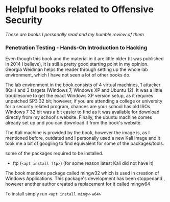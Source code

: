 # Helpful books related to Offensive Security

*These are books I personally read and my humble review of them*

### Penetration Testing - Hands-On Introduction to Hacking

Even though this book and the material in it are little older (It was published in 2014 I believe), it is still a pretty good starting point in my opinion. Georgia Weidman helps the reader through setting up the whole lab environment, which I have not seen a lot of other books do. 

The lab environment in the book consists of 4 virtual machines, 1 attacker (Kali) and 3 targets (Windows 7, Windows XP and Ubuntu 12). It was a little troublesome to get the exact Windows XP version setup, as it requires unpatched SP3 32 bit; however, if you are attending a college or university for a security related program, chances are your school has old ISOs. Windows 7 32 bit was a bit easier to find as it was available for download directly from my school's website. Finally, the ubuntu machine comes already set up and you can download it from the book's website.

The Kali machine is provided by the book, however the image is, as I mentioned before, outdated and I personally used a new Kali image and it took me a bit of googling to find equivalent for some of the packages/tools.

some of the packages required to be installed.

* ftp (`<apt install ftp>`) (for some reason latest Kali did not have it)

The book mentions package called mingw32 which is used in creation of Windows Applications. This package's development has been stoppedand , however another author created a replacement for it called mingw64

To install simply run `<apt install mingw-w64>`

